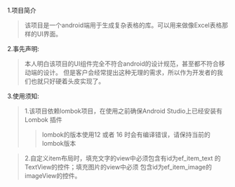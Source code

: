 1.项目简介
>该项目是一个android端用于生成复杂表格的库。可以用来做像Excel表格那样的UI界面。

2.事先声明:
>本人明白该项目的UI组件完全不符合android的设计规范，甚至都不符合移动端的设计。
>但是客户会经常提出这种无理的需求，所以作为开发者的我们也就只好硬着头皮实现了。


3.使用须知:
>1.该项目依赖lombok项目，在使用之前确保Android Studio上已经安装有 Lombok 插件
>>   lombok的版本使用12 或者 16 时会有编译错误，请保持当前的lombok版本

>2.自定义item布局时，填充文字的view中必须包含有id为ef_item_text 的TextView的控件；填充图片的view中必须
>包含id为ef_item_image的imageView的控件。